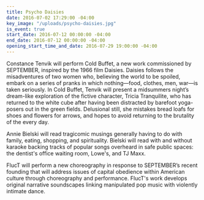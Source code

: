 ```yaml
---
title: Psycho Daisies
date: 2016-07-02 17:29:00 -04:00
key_image: "/uploads/psycho-daisies.jpg"
is_event: true
start_date: 2016-07-12 00:00:00 -04:00
end_date: 2016-07-12 00:00:00 -04:00
opening_start_time_and_date: 2016-07-29 19:00:00 -04:00
---
```


Constance Tenvik will perform Cold Buffet, a new work commissioned by SEPTEMBER, inspired by the 1966 film Daisies. Daisies follows the misadventures of two women who, believing the world to be spoiled, embark on a series of pranks in which nothing—food, clothes, men, war—is taken seriously. In Cold Buffet, Tenvik will present a midsummers night’s dream-like exploration of the fictive character, Tricia Tranquilite, who has returned to the white cube after having been distracted by barefoot yoga-posers out in the green fields. Delusional still, she mistakes bread loafs for shoes and flowers for arrows, and hopes to avoid returning to the brutality of the every day.
 
Annie Bielski will read tragicomic musings generally having to do with family, eating, shopping, and spirituality. Bielski will read with and without karaoke backing tracks of popular songs overheard in safe public spaces: the dentist's office waiting room, Lowe's, and TJ Maxx.
 
FlucT will perform a new choreography in response to SEPTEMBER’s recent founding that will address issues of capital obedience within American culture through choreography and performance. FlucT's work develops original narrative soundscapes linking manipulated pop music with violently intimate dance. 